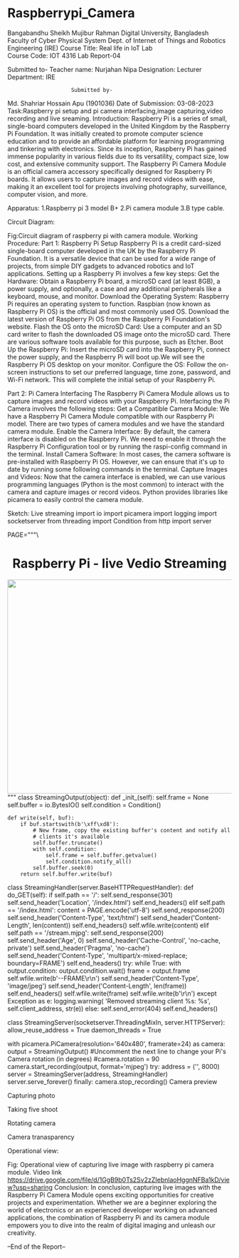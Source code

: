 # Raspberrypi_Camera

 
Bangabandhu Sheikh Mujibur Rahman Digital University, Bangladesh
Faculty of Cyber Physical System
Dept. of Internet of Things and Robotics Engineering (IRE)
Course Title: Real life in IoT Lab         
Course Code: IOT 4316
Lab Report-04
 
Submitted to-
Teacher name: Nurjahan Nipa
Designation: Lecturer
Department: IRE

   



                        Submitted by-
Md. Shahriar Hossain Apu (1901036)
Date of Submission: 03-08-2023
Task:Raspberry pi setup and pi camera interfacing,image capturing,video recording and live sreaming.
Introduction:
Raspberry Pi is a series of small, single-board computers developed in the United Kingdom by the Raspberry Pi Foundation. It was initially created to promote computer science education and to provide an affordable platform for learning programming and tinkering with electronics. Since its inception, Raspberry Pi has gained immense popularity in various fields due to its versatility, compact size, low cost, and extensive community support.
The Raspberry Pi Camera Module is an official camera accessory specifically designed for Raspberry Pi boards. It allows users to capture images and record videos with ease, making it an excellent tool for projects involving photography, surveillance, computer vision, and more.

Apparatus:
1.Raspberry pi 3 model B+
2.Pi camera module
3.B type cable.








Circuit Diagram:
 

Fig:Circuit diagram of raspberry pi with camera module.
Working Procedure:
Part 1: Raspberry Pi Setup
Raspberry Pi is a credit card-sized single-board computer developed in the UK by the Raspberry Pi Foundation. It is a versatile device that can be used for a wide range of projects, from simple DIY gadgets to advanced robotics and IoT applications. Setting up a Raspberry Pi involves a few key steps:
Get the Hardware: Obtain a Raspberry Pi board, a microSD card (at least 8GB), a power supply, and optionally, a case and any additional peripherals like a keyboard, mouse, and monitor.
Download the Operating System: Raspberry Pi requires an operating system to function. Raspbian (now known as Raspberry Pi OS) is the official and most commonly used OS. Download the latest version of Raspberry Pi OS from the Raspberry Pi Foundation's website.
Flash the OS onto the microSD Card: Use a computer and an SD card writer to flash the downloaded OS image onto the microSD card. There are various software tools available for this purpose, such as Etcher.
Boot Up the Raspberry Pi: Insert the microSD card into the Raspberry Pi, connect the power supply, and the Raspberry Pi will boot up.We will see the Raspberry Pi OS desktop on your monitor.
Configure the OS: Follow the on-screen instructions to set our preferred language, time zone, password, and Wi-Fi network. This will complete the initial setup of your Raspberry Pi.

Part 2: Pi Camera Interfacing
The Raspberry Pi Camera Module allows us to capture images and record videos with your Raspberry Pi. Interfacing the Pi Camera involves the following steps:
Get a Compatible Camera Module: We have a Raspberry Pi Camera Module compatible with our Raspberry Pi model. There are two types of camera modules and we have the standard camera module.
Enable the Camera Interface: By default, the camera interface is disabled on the Raspberry Pi. We need to enable it through the Raspberry Pi Configuration tool or by running the raspi-config command in the terminal.
Install Camera Software: In most cases, the camera software is pre-installed with Raspberry Pi OS. However, we can ensure that it's up to date by running some following commands in the terminal.
Capture Images and Videos: Now that the camera interface is enabled, we can use various programming languages (Python is the most common) to interact with the camera and capture images or record videos. Python provides libraries like picamera to easily control the camera module.

Sketch:
Live streaming
import io
import picamera
import logging
import socketserver
from threading import Condition
from http import server

PAGE="""\
<html>
<head>
<title>Raspberry Pi - Live Vedio Streaming</title>
</head>
<body>
<center><h1>Raspberry Pi - live Vedio Streaming</h1></center>
<center><img src="stream.mjpg" width="640" height="480"></center>
</body>
</html>
"""
class StreamingOutput(object):
    def _init_(self):
        self.frame = None
        self.buffer = io.BytesIO()
        self.condition = Condition()

    def write(self, buf):
        if buf.startswith(b'\xff\xd8'):
            # New frame, copy the existing buffer's content and notify all
            # clients it's available
            self.buffer.truncate()
            with self.condition:
                self.frame = self.buffer.getvalue()
                self.condition.notify_all()
            self.buffer.seek(0)
        return self.buffer.write(buf)

class StreamingHandler(server.BaseHTTPRequestHandler):
    def do_GET(self):
        if self.path == '/':
            self.send_response(301)
            self.send_header('Location', '/index.html')
            self.end_headers()
        elif self.path == '/index.html':
            content = PAGE.encode('utf-8')
            self.send_response(200)
            self.send_header('Content-Type', 'text/html')
            self.send_header('Content-Length', len(content))
            self.end_headers()
            self.wfile.write(content)
        elif self.path == '/stream.mjpg':
            self.send_response(200)
            self.send_header('Age', 0)
            self.send_header('Cache-Control', 'no-cache, private')
            self.send_header('Pragma', 'no-cache')
            self.send_header('Content-Type', 'multipart/x-mixed-replace; boundary=FRAME')
            self.end_headers()
            try:
                while True:
                    with output.condition:
                        output.condition.wait()
                        frame = output.frame
                    self.wfile.write(b'--FRAME\r\n')
                    self.send_header('Content-Type', 'image/jpeg')
                    self.send_header('Content-Length', len(frame))
                    self.end_headers()
                    self.wfile.write(frame)
                    self.wfile.write(b'\r\n')
            except Exception as e:
                logging.warning(
                    'Removed streaming client %s: %s',
                    self.client_address, str(e))
        else:
            self.send_error(404)
            self.end_headers()

class StreamingServer(socketserver.ThreadingMixIn, server.HTTPServer):
    allow_reuse_address = True
    daemon_threads = True

with picamera.PiCamera(resolution='640x480', framerate=24) as camera:
    output = StreamingOutput()
    #Uncomment the next line to change your Pi's Camera rotation (in degrees)
    #camera.rotation = 90
    camera.start_recording(output, format='mjpeg')
    try:
        address = ('', 8000)
        server = StreamingServer(address, StreamingHandler)
        server.serve_forever()
    finally:
        camera.stop_recording()
Camera preview
 

Capturing photo
 



Taking five shoot
 


Rotating camera
 






Camera tranasparency
 

Operational view: 

 
 
 
Fig: Operational view of capturing live image  with raspberry pi camera module.
Video link
https://drive.google.com/file/d/1GgB9b0Ts2Sv2zZIebnlaoHggnNFBa1kD/view?usp=sharing
Conclusion:
In conclusion, capturing live images with the Raspberry Pi Camera Module opens exciting opportunities for creative projects and experimentation. Whether we are a beginner exploring the world of electronics or an experienced developer working on advanced applications, the combination of Raspberry Pi and its camera module empowers you to dive into the realm of digital imaging and unleash our creativity. 

–End of the Report–
